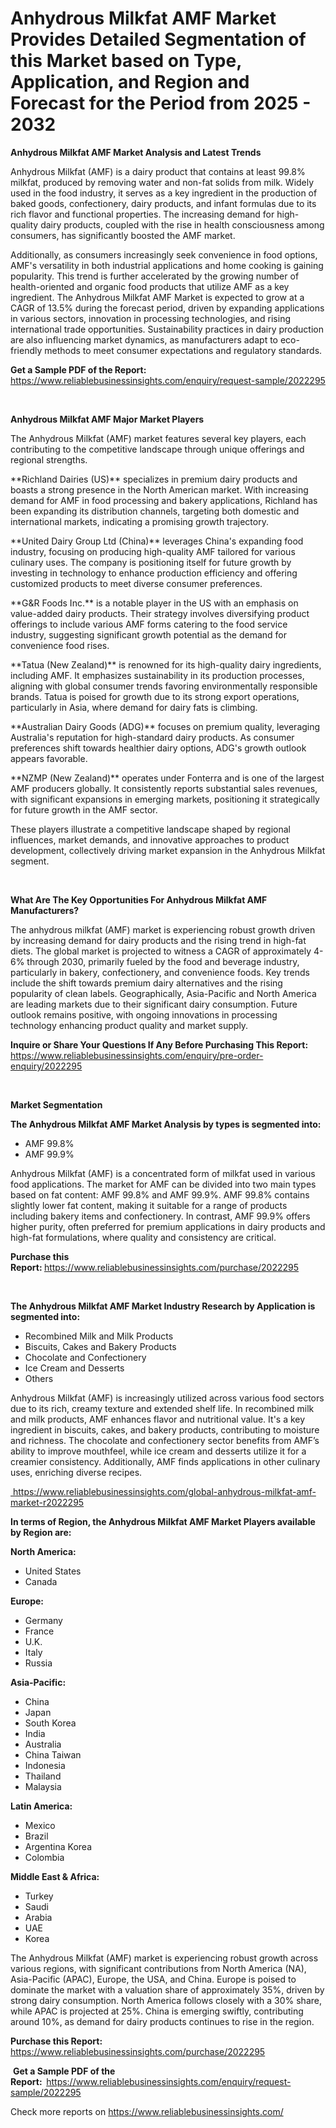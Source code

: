 <p><h1>Anhydrous Milkfat AMF Market Provides Detailed Segmentation of this Market based on Type, Application, and Region and Forecast for the Period from 2025 - 2032</h1></p><p><strong>Anhydrous Milkfat AMF Market Analysis and Latest Trends</strong></p>
<p><p>Anhydrous Milkfat (AMF) is a dairy product that contains at least 99.8% milkfat, produced by removing water and non-fat solids from milk. Widely used in the food industry, it serves as a key ingredient in the production of baked goods, confectionery, dairy products, and infant formulas due to its rich flavor and functional properties. The increasing demand for high-quality dairy products, coupled with the rise in health consciousness among consumers, has significantly boosted the AMF market.</p><p>Additionally, as consumers increasingly seek convenience in food options, AMF's versatility in both industrial applications and home cooking is gaining popularity. This trend is further accelerated by the growing number of health-oriented and organic food products that utilize AMF as a key ingredient. The Anhydrous Milkfat AMF Market is expected to grow at a CAGR of 13.5% during the forecast period, driven by expanding applications in various sectors, innovation in processing technologies, and rising international trade opportunities. Sustainability practices in dairy production are also influencing market dynamics, as manufacturers adapt to eco-friendly methods to meet consumer expectations and regulatory standards.</p></p>
<p><strong>Get a Sample PDF of the Report:&nbsp;</strong> <a href="https://www.reliablebusinessinsights.com/enquiry/request-sample/2022295?utm_campaign=1789&utm_medium=2&utm_source=Github&utm_content=ia&utm_term=29032025&utm_id=anhydrous-milkfat-amf">https://www.reliablebusinessinsights.com/enquiry/request-sample/2022295</a></p>
<p>&nbsp;</p>
<p><strong>Anhydrous Milkfat AMF Major Market Players</strong></p>
<p><p>The Anhydrous Milkfat (AMF) market features several key players, each contributing to the competitive landscape through unique offerings and regional strengths. </p><p>**Richland Dairies (US)** specializes in premium dairy products and boasts a strong presence in the North American market. With increasing demand for AMF in food processing and bakery applications, Richland has been expanding its distribution channels, targeting both domestic and international markets, indicating a promising growth trajectory.</p><p>**United Dairy Group Ltd (China)** leverages China's expanding food industry, focusing on producing high-quality AMF tailored for various culinary uses. The company is positioning itself for future growth by investing in technology to enhance production efficiency and offering customized products to meet diverse consumer preferences.</p><p>**G&R Foods Inc.** is a notable player in the US with an emphasis on value-added dairy products. Their strategy involves diversifying product offerings to include various AMF forms catering to the food service industry, suggesting significant growth potential as the demand for convenience food rises.</p><p>**Tatua (New Zealand)** is renowned for its high-quality dairy ingredients, including AMF. It emphasizes sustainability in its production processes, aligning with global consumer trends favoring environmentally responsible brands. Tatua is poised for growth due to its strong export operations, particularly in Asia, where demand for dairy fats is climbing.</p><p>**Australian Dairy Goods (ADG)** focuses on premium quality, leveraging Australia's reputation for high-standard dairy products. As consumer preferences shift towards healthier dairy options, ADG's growth outlook appears favorable.</p><p>**NZMP (New Zealand)** operates under Fonterra and is one of the largest AMF producers globally. It consistently reports substantial sales revenues, with significant expansions in emerging markets, positioning it strategically for future growth in the AMF sector. </p><p>These players illustrate a competitive landscape shaped by regional influences, market demands, and innovative approaches to product development, collectively driving market expansion in the Anhydrous Milkfat segment.</p></p>
<p>&nbsp;</p>
<p><strong>What Are The Key Opportunities For Anhydrous Milkfat AMF Manufacturers?</strong></p>
<p><p>The anhydrous milkfat (AMF) market is experiencing robust growth driven by increasing demand for dairy products and the rising trend in high-fat diets. The global market is projected to witness a CAGR of approximately 4-6% through 2030, primarily fueled by the food and beverage industry, particularly in bakery, confectionery, and convenience foods. Key trends include the shift towards premium dairy alternatives and the rising popularity of clean labels. Geographically, Asia-Pacific and North America are leading markets due to their significant dairy consumption. Future outlook remains positive, with ongoing innovations in processing technology enhancing product quality and market supply.</p></p>
<p><strong>Inquire or Share Your Questions If Any Before Purchasing This Report:</strong> <a href="https://www.reliablebusinessinsights.com/enquiry/pre-order-enquiry/2022295?utm_campaign=1789&utm_medium=2&utm_source=Github&utm_content=ia&utm_term=29032025&utm_id=anhydrous-milkfat-amf">https://www.reliablebusinessinsights.com/enquiry/pre-order-enquiry/2022295</a></p>
<p>&nbsp;</p>
<p><strong>Market Segmentation</strong></p>
<p><strong>The Anhydrous Milkfat AMF Market Analysis by types is segmented into:</strong></p>
<p><ul><li>AMF 99.8%</li><li>AMF 99.9%</li></ul></p>
<p><p>Anhydrous Milkfat (AMF) is a concentrated form of milkfat used in various food applications. The market for AMF can be divided into two main types based on fat content: AMF 99.8% and AMF 99.9%. AMF 99.8% contains slightly lower fat content, making it suitable for a range of products including bakery items and confectionery. In contrast, AMF 99.9% offers higher purity, often preferred for premium applications in dairy products and high-fat formulations, where quality and consistency are critical.</p></p>
<p><strong>Purchase this Report:&nbsp;</strong><a href="https://www.reliablebusinessinsights.com/purchase/2022295?utm_campaign=1789&utm_medium=2&utm_source=Github&utm_content=ia&utm_term=29032025&utm_id=anhydrous-milkfat-amf">https://www.reliablebusinessinsights.com/purchase/2022295</a></p>
<p>&nbsp;</p>
<p><strong>The Anhydrous Milkfat AMF Market Industry Research by Application is segmented into:</strong></p>
<p><ul><li>Recombined Milk and Milk Products</li><li>Biscuits, Cakes and Bakery Products</li><li>Chocolate and Confectionery</li><li>Ice Cream and Desserts</li><li>Others</li></ul></p>
<p><p>Anhydrous Milkfat (AMF) is increasingly utilized across various food sectors due to its rich, creamy texture and extended shelf life. In recombined milk and milk products, AMF enhances flavor and nutritional value. It's a key ingredient in biscuits, cakes, and bakery products, contributing to moisture and richness. The chocolate and confectionery sector benefits from AMF’s ability to improve mouthfeel, while ice cream and desserts utilize it for a creamier consistency. Additionally, AMF finds applications in other culinary uses, enriching diverse recipes.</p></p>
<p><a href="https://www.reliablebusinessinsights.com/global-anhydrous-milkfat-amf-market-r2022295?utm_campaign=1789&utm_medium=2&utm_source=Github&utm_content=ia&utm_term=29032025&utm_id=anhydrous-milkfat-amf">&nbsp;https://www.reliablebusinessinsights.com/global-anhydrous-milkfat-amf-market-r2022295</a></p>
<p><strong>In terms of Region, the Anhydrous Milkfat AMF Market Players available by Region are:</strong></p>
<p>
    <p> <strong> North America: </strong>
        <ul>
            <li>United States</li>
            <li>Canada</li>
        </ul>
        </p> 
    <p> <strong> Europe: </strong>
        <ul>
            <li>Germany</li>
            <li>France</li>
            <li>U.K.</li>
            <li>Italy</li>
            <li>Russia</li>
        </ul>
        </p> 
    <p> <strong> Asia-Pacific: </strong>
        <ul>
            <li>China</li>
            <li>Japan</li>
            <li>South Korea</li>
            <li>India</li>
            <li>Australia</li>
            <li>China Taiwan</li>
            <li>Indonesia</li>
            <li>Thailand</li>
            <li>Malaysia</li>
        </ul>
        </p> 
    <p> <strong> Latin America: </strong>
        <ul>
            <li>Mexico</li>
            <li>Brazil</li>
            <li>Argentina Korea</li>
            <li>Colombia</li>
        </ul>
        </p> 
    <p> <strong> Middle East & Africa: </strong>
        <ul>
            <li>Turkey</li>
            <li>Saudi</li>
            <li>Arabia</li>
            <li>UAE</li>
            <li>Korea</li>
        </ul>
    </p>
    </p>
<p><p>The Anhydrous Milkfat (AMF) market is experiencing robust growth across various regions, with significant contributions from North America (NA), Asia-Pacific (APAC), Europe, the USA, and China. Europe is poised to dominate the market with a valuation share of approximately 35%, driven by strong dairy consumption. North America follows closely with a 30% share, while APAC is projected at 25%. China is emerging swiftly, contributing around 10%, as demand for dairy products continues to rise in the region.</p></p>
<p><strong>Purchase this Report: </strong><a href="https://www.reliablebusinessinsights.com/purchase/2022295?utm_campaign=1789&utm_medium=2&utm_source=Github&utm_content=ia&utm_term=29032025&utm_id=anhydrous-milkfat-amf">https://www.reliablebusinessinsights.com/purchase/2022295</a></p>
<p>&nbsp;<strong>Get a Sample PDF of the Report:&nbsp;&nbsp;</strong><a href="https://www.reliablebusinessinsights.com/enquiry/request-sample/2022295?utm_campaign=1789&utm_medium=2&utm_source=Github&utm_content=ia&utm_term=29032025&utm_id=anhydrous-milkfat-amf">https://www.reliablebusinessinsights.com/enquiry/request-sample/2022295</a></p>
<p><strong></strong></p>
<p>Check more reports on <a href="https://www.reliablebusinessinsights.com/?utm_campaign=1789&utm_medium=2&utm_source=Github&utm_content=ia&utm_term=29032025&utm_id=anhydrous-milkfat-amf">https://www.reliablebusinessinsights.com/</a></p>
